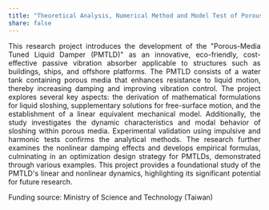 ```yaml
---
title: "Theoretical Analysis, Numerical Method and Model Test of Porous Media Tuned Liquid Damper"
share: false
---
```


<p style="text-align: justify;">
This research project introduces the development of the "Porous-Media Tuned Liquid Damper (PMTLD)" as an innovative, eco-friendly, cost-effective passive vibration absorber applicable to structures such as buildings, ships, and offshore platforms. The PMTLD consists of a water tank containing porous media that enhances resistance to liquid motion, thereby increasing damping and improving vibration control. The project explores several key aspects: the derivation of mathematical formulations for liquid sloshing, supplementary solutions for free-surface motion, and the establishment of a linear equivalent mechanical model. Additionally, the study investigates the dynamic characteristics and modal behavior of sloshing within porous media. Experimental validation using impulsive and harmonic tests confirms the analytical methods. The research further examines the nonlinear damping effects and develops empirical formulas, culminating in an optimization design strategy for PMTLDs, demonstrated through various examples. This project provides a foundational study of the PMTLD's linear and nonlinear dynamics, highlighting its significant potential for future research.
</p>

Funding source: Ministry of Science and Technology (Taiwan)